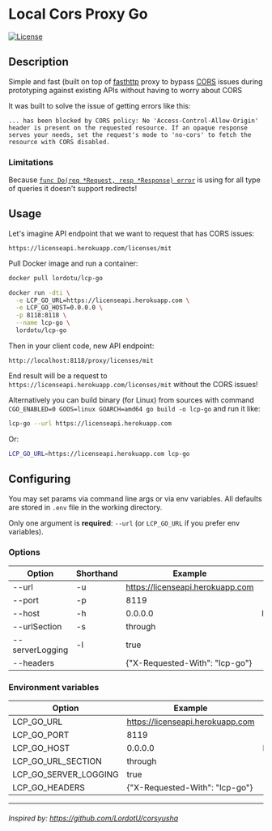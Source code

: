# Local Cors Proxy Go

[![License](https://img.shields.io/badge/License-MIT-000000.svg)](https://opensource.org/licenses/MIT)

## Description

Simple and fast (built on top of [fasthttp](https://github.com/valyala/fasthttp) proxy to bypass [CORS](https://developer.mozilla.org/ru/docs/Web/HTTP/CORS) issues during prototyping against existing APIs without having to worry about CORS

It was built to solve the issue of getting errors like this:

```text
... has been blocked by CORS policy: No 'Access-Control-Allow-Origin' header is present on the requested resource. If an opaque response serves your needs, set the request's mode to 'no-cors' to fetch the resource with CORS disabled.
```

### Limitations

Because [`func Do(req *Request, resp *Response) error`](https://godoc.org/github.com/valyala/fasthttp#Do) is using for all type of queries it doesn't support redirects!

## Usage

Let's imagine API endpoint that we want to request that has CORS issues:

```text
https://licenseapi.herokuapp.com/licenses/mit
```

Pull Docker image and run a container:

```bash
docker pull lordotu/lcp-go

docker run -dti \
  -e LCP_GO_URL=https://licenseapi.herokuapp.com \
  -e LCP_GO_HOST=0.0.0.0 \
  -p 8118:8118 \
  --name lcp-go \
  lordotu/lcp-go
```

Then in your client code, new API endpoint:

```text
http://localhost:8118/proxy/licenses/mit
```

End result will be a request to `https://licenseapi.herokuapp.com/licenses/mit` without the CORS issues!

Alternatively you can build binary (for Linux) from sources with command `CGO_ENABLED=0 GOOS=linux GOARCH=amd64 go build -o lcp-go` and run it like:

```bash
lcp-go --url https://licenseapi.herokuapp.com
```

Or:

```bash
LCP_GO_URL=https://licenseapi.herokuapp.com lcp-go
```

## Configuring

You may set params via command line args or via env variables. All defaults are stored in `.env` file in the working directory.

Only one argument is **required**: `--url` (or `LCP_GO_URL` if you prefer env variables).

### Options

| Option          | Shorthand | Example                           | Default   |
| --------------- | --------- | --------------------------------- | --------: |
| --url           | -u        | https://licenseapi.herokuapp.com  |           |
| --port          | -p        | 8119                              |      8118 |
| --host          | -h        | 0.0.0.0                           | localhost |
| --urlSection    | -s        | through                           |     proxy |
| --serverLogging | -l        | true                              |     false |
| --headers       |           | {"X-Requested-With": "lcp-go"}    |        {} |

### Environment variables

| Option                   | Example                           | Default   |
| ------------------------ | --------------------------------- | --------: |
| LCP_GO_URL            | https://licenseapi.herokuapp.com     |           |
| LCP_GO_PORT           | 8119                                 |      8118 |
| LCP_GO_HOST           | 0.0.0.0                              | localhost |
| LCP_GO_URL_SECTION    | through                              |     proxy |
| LCP_GO_SERVER_LOGGING | true                                 |     false |
| LCP_GO_HEADERS        | {"X-Requested-With": "lcp-go"}       |        {} |

---

###### Inspired by: https://github.com/LordotU/corsyusha
